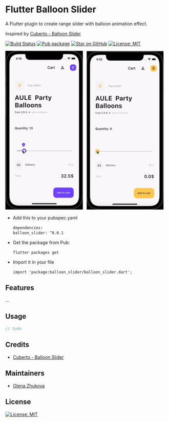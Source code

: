 # Flutter Balloon Slider

A Flutter plugin to create range slider with balloon animation effect.

Inspired by [Cuberto - Balloon Slider](https://dribbble.com/shots/6549207-Balloon-Slider-Control)


[![Build Status](https://github.com/himym1989/baloon-slider-flutter/actions/workflows/ci.yml/badge.svg)](https://github.com/himym1989/baloon-slider-flutter)
[![Pub package](https://img.shields.io/pub/v/balloon_slider.svg)](https://pub.dartlang.org/packages/balloon_slider)
[![Star on GitHub](https://img.shields.io/github/stars/himym1989/baloon-slider-flutter.svg?style=flat&logo=github&colorB=deeppink&label=stars)](https://github.com/himym1989/baloon-slider-flutter)
[![License: MIT](https://img.shields.io/badge/license-MIT-purple.svg)](https://opensource.org/licenses/MIT)


<img src="./screens/1.gif" width="242"> &nbsp; <img src="./screens/2.gif" width="240">


* Add this to your pubspec.yaml
  ```
  dependencies:
  balloon_slider: ^0.0.1
  ```
* Get the package from Pub:
  ```
  flutter packages get
  ```
* Import it in your file
  ```
  import 'package:balloon_slider/balloon_slider.dart';
  ```
## Features

...

## Usage

``` dart
// todo
```

## Credits

 * [Cuberto - Balloon Slider](https://dribbble.com/shots/6549207-Balloon-Slider-Control)

## Maintainers
 
 * [Olena Zhukova](https://github.com/himym1989)
 
## License

 [![License: MIT](https://img.shields.io/badge/license-MIT-purple.svg)](https://opensource.org/licenses/MIT)
